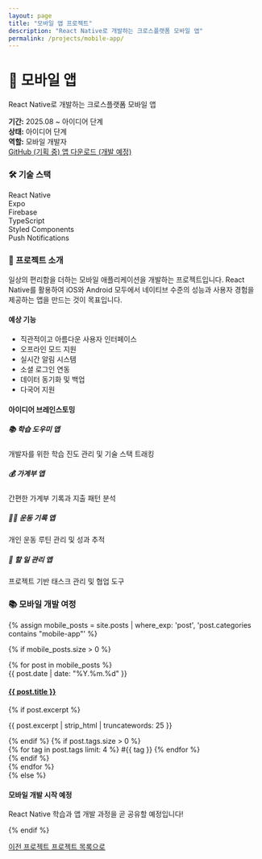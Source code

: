 ```yaml
---
layout: page
title: "모바일 앱 프로젝트"
description: "React Native로 개발하는 크로스플랫폼 모바일 앱"
permalink: /projects/mobile-app/
---
```


<div class="project-detail-header">
  <div class="project-info-card">
    <div class="project-icon-large">
      <i class="fas fa-mobile-alt"></i>
    </div>
    <div class="project-details">
      <h1>📱 모바일 앱</h1>
      <p class="project-subtitle">React Native로 개발하는 크로스플랫폼 모바일 앱</p>
      <div class="project-meta">
        <div class="meta-item">
          <strong>기간:</strong> 2025.08 ~ 아이디어 단계
        </div>
        <div class="meta-item">
          <strong>상태:</strong> <span class="status planning">아이디어 단계</span>
        </div>
        <div class="meta-item">
          <strong>역할:</strong> 모바일 개발자
        </div>
      </div>
    </div>
  </div>

  <div class="project-links">
    <a href="#" class="btn btn-primary disabled">
      <i class="fab fa-github"></i> GitHub (기획 중)
    </a>
    <a href="#" class="btn btn-secondary disabled">
      <i class="fas fa-download"></i> 앱 다운로드 (개발 예정)
    </a>
  </div>
</div>

<div class="project-tech-stack">
  <h3>🛠 기술 스택</h3>
  <div class="tech-grid">
    <div class="tech-item">
      <i class="fab fa-react"></i>
      <span>React Native</span>
    </div>
    <div class="tech-item">
      <i class="fas fa-mobile"></i>
      <span>Expo</span>
    </div>
    <div class="tech-item">
      <i class="fas fa-fire"></i>
      <span>Firebase</span>
    </div>
    <div class="tech-item">
      <i class="fab fa-js-square"></i>
      <span>TypeScript</span>
    </div>
    <div class="tech-item">
      <i class="fas fa-palette"></i>
      <span>Styled Components</span>
    </div>
    <div class="tech-item">
      <i class="fas fa-bell"></i>
      <span>Push Notifications</span>
    </div>
  </div>
</div>

<div class="project-description">
  <h3>📖 프로젝트 소개</h3>
  <p>일상의 편리함을 더하는 모바일 애플리케이션을 개발하는 프로젝트입니다. React Native를 활용하여 iOS와 Android 모두에서 네이티브 수준의 성능과 사용자 경험을 제공하는 앱을 만드는 것이 목표입니다.</p>
  
  <h4>예상 기능</h4>
  <ul>
    <li>직관적이고 아름다운 사용자 인터페이스</li>
    <li>오프라인 모드 지원</li>
    <li>실시간 알림 시스템</li>
    <li>소셜 로그인 연동</li>
    <li>데이터 동기화 및 백업</li>
    <li>다국어 지원</li>
  </ul>

  <h4>아이디어 브레인스토밍</h4>
  <div class="idea-grid">
    <div class="idea-card">
      <h5>📚 학습 도우미 앱</h5>
      <p>개발자를 위한 학습 진도 관리 및 기술 스택 트래킹</p>
    </div>
    <div class="idea-card">
      <h5>💰 가계부 앱</h5>
      <p>간편한 가계부 기록과 지출 패턴 분석</p>
    </div>
    <div class="idea-card">
      <h5>🏃‍♂️ 운동 기록 앱</h5>
      <p>개인 운동 루틴 관리 및 성과 추적</p>
    </div>
    <div class="idea-card">
      <h5>🎯 할 일 관리 앱</h5>
      <p>프로젝트 기반 태스크 관리 및 협업 도구</p>
    </div>
  </div>
</div>

<div class="project-posts-section">
  <h3>📚 모바일 개발 여정</h3>
  
  {% assign mobile_posts = site.posts | where_exp: 'post', 'post.categories contains "mobile-app"' %}
  
  {% if mobile_posts.size > 0 %}
    <div class="posts-timeline">
      {% for post in mobile_posts %}
      <article class="timeline-post">
        <div class="timeline-date">
          <time>{{ post.date | date: "%Y.%m.%d" }}</time>
        </div>
        <div class="timeline-content">
          <h4><a href="{{ post.url | relative_url }}">{{ post.title }}</a></h4>
          {% if post.excerpt %}
          <p>{{ post.excerpt | strip_html | truncatewords: 25 }}</p>
          {% endif %}
          {% if post.tags.size > 0 %}
          <div class="post-tags">
            {% for tag in post.tags limit: 4 %}
            <span class="tag">#{{ tag }}</span>
            {% endfor %}
          </div>
          {% endif %}
        </div>
      </article>
      {% endfor %}
    </div>
  {% else %}
    <div class="no-posts">
      <i class="fas fa-mobile-alt"></i>
      <h4>모바일 개발 시작 예정</h4>
      <p>React Native 학습과 앱 개발 과정을 곧 공유할 예정입니다!</p>
    </div>
  {% endif %}
</div>

<div class="project-navigation">
  <a href="/projects/ai-project/" class="nav-btn">
    <i class="fas fa-arrow-left"></i> 이전 프로젝트
  </a>
  <a href="/projects/" class="nav-btn">
    프로젝트 목록으로 <i class="fas fa-th"></i>
  </a>
</div>
